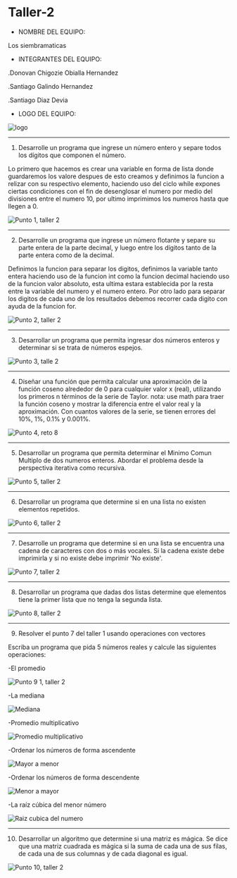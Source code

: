 # Taller-2

- NOMBRE DEL EQUIPO:

Los siembramaticas




- INTEGRANTES DEL EQUIPO:

.Donovan Chigozie Obialla Hernandez

.Santiago Galindo Hernandez

.Santiago Diaz Devia


- LOGO DEL EQUIPO:

![logo](https://user-images.githubusercontent.com/124641609/236643005-ae69d116-6acc-44e1-b183-7cfb1527106e.png)








---

1) Desarrolle un programa que ingrese un número entero y separe todos los dígitos que componen el número.



Lo primero que hacemos es crear una variable en forma de lista donde guardaremos los valore
despues de esto creamos y definimos la funcion a relizar con su respectivo elemento, haciendo uso del ciclo while
expones ciertas condiciones con el fin de desenglosar el numero por medio del divisiones entre el numero 10,
por ultimo imprimimos los numeros hasta que llegen a 0.

![Punto 1, taller 2](https://user-images.githubusercontent.com/124641609/236598141-8e6d4ee3-72bb-4c71-bebb-97f77c3a80a9.JPG)


---

2) Desarrolle un programa que ingrese un número flotante y separe su parte entera de la parte decimal, y luego entre los dígitos tanto de la parte entera como de la decimal.



Definimos la funcion para separar los digitos, definimos la variable tanto entera haciendo uso de la funcion int
como la funcion decimal haciendo uso de la funcion valor absoluto, esta ultima estara establecida por la resta entre 
la variable del numero y el numero entero. Por otro lado para separar los digitos de cada uno de los resultados 
debemos recorrer cada digito con ayuda de la funcion for.

![Punto 2, taller 2](https://user-images.githubusercontent.com/124641609/236599247-b3a216f7-6ea3-46e6-a406-529b3830e232.JPG)

---

3)  Desarrollar un programa que permita ingresar dos números enteros y determinar si se trata de números espejos.

![Punto 3, talle 2](https://user-images.githubusercontent.com/124641609/236649067-7eb73316-043f-4813-a27b-e5a5429da1fa.JPG)


---

4)  Diseñar una función que permita calcular una aproximación de la función coseno alrededor de 0 para cualquier valor x (real), utilizando los primeros n términos de la serie de Taylor. nota: use math para traer la función coseno y mostrar la diferencia entre el valor real y la aproximación. Con cuantos valores de la serie, se tienen errores del 10%, 1%, 0.1% y 0.001%.

![Punto 4, reto 8](https://user-images.githubusercontent.com/124641609/236649106-147b2273-83af-481b-b7ee-4bd8a021e771.JPG)


---

5)  Desarrollar un programa que permita determinar el Minimo Comun Multiplo de dos numeros enteros. Abordar el problema desde la perspectiva iterativa como recursiva.

![Punto 5, taller 2](https://user-images.githubusercontent.com/124641609/236649193-b4d31309-d63d-4b7a-969e-a0262e386d6e.JPG)


---

6) Desarrollar un programa que determine si en una lista no existen elementos repetidos.

![Punto 6, taller 2](https://user-images.githubusercontent.com/124641609/236652304-abd87803-6692-4408-a887-9fcd091e186b.JPG)

---

7) Desarrolle un programa que determine si en una lista se encuentra una cadena de caracteres con dos o más vocales. Si la cadena existe debe imprimirla y si no existe debe imprimir 'No existe'.


![Punto 7, taller 2](https://user-images.githubusercontent.com/124641609/236652360-89976bb7-7611-418d-8da6-fcea9a17bfb2.JPG)


---

8) Desarrollar un programa que dadas dos listas determine que elementos tiene la primer lista que no tenga la segunda lista.


![Punto 8, taller 2](https://user-images.githubusercontent.com/124641609/236652503-d859264d-d13b-419f-88a8-8ce2844fec99.JPG)

---

9) Resolver el punto 7 del taller 1 usando operaciones con vectores

Escriba un programa que pida 5 números reales y calcule las siguientes operaciones:

-El promedio

![Punto 9 1, taller 2](https://user-images.githubusercontent.com/124641609/236645752-3a6fa7da-94c9-4978-87c8-9c4022f74efa.JPG)

-La mediana

![Mediana](https://user-images.githubusercontent.com/124641609/236648665-2eaff7a4-3472-4acf-b1f1-674d2477d840.JPG)

-Promedio multiplicativo

![Promedio multiplicativo](https://user-images.githubusercontent.com/124641609/236648698-cb2a3eda-ed12-460e-818b-566a103e5e8d.JPG)

-Ordenar los números de forma ascendente

![Mayor a menor](https://user-images.githubusercontent.com/124641609/236648738-fda031c3-f441-470c-98a6-ce78aa1b1178.JPG)

-Ordenar los números de forma descendente

![Menor a mayor](https://user-images.githubusercontent.com/124641609/236648749-67aa8035-20e6-4d21-94ef-21300cacd708.JPG)

-La raíz cúbica del menor número

![Raiz cubica del numero](https://user-images.githubusercontent.com/124641609/236648996-c4306d53-522e-45d9-a5b7-e5b4b12afe04.JPG)




---

10)  Desarrollar un algoritmo que determine si una matriz es mágica. Se dice que una matriz cuadrada es mágica si la suma de cada una de sus filas, de cada una de sus columnas y de cada diagonal es igual.


![Punto 10, taller 2](https://user-images.githubusercontent.com/124641609/236649267-1c8a29d5-5dc8-4b8a-a6c0-2e4514bde1db.JPG)

